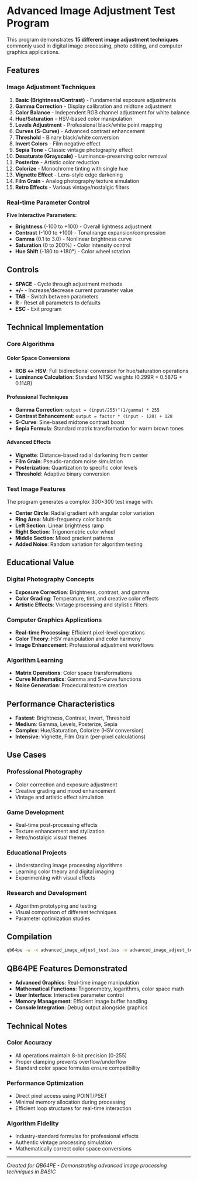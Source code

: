 # Advanced Image Adjustment Test Program

This program demonstrates **15 different image adjustment techniques** commonly used in digital image processing, photo editing, and computer graphics applications.

## Features

### Image Adjustment Techniques

1. **Basic (Brightness/Contrast)** - Fundamental exposure adjustments
2. **Gamma Correction** - Display calibration and midtone adjustment
3. **Color Balance** - Independent RGB channel adjustment for white balance
4. **Hue/Saturation** - HSV-based color manipulation
5. **Levels Adjustment** - Professional black/white point mapping
6. **Curves (S-Curve)** - Advanced contrast enhancement
7. **Threshold** - Binary black/white conversion
8. **Invert Colors** - Film negative effect
9. **Sepia Tone** - Classic vintage photography effect
10. **Desaturate (Grayscale)** - Luminance-preserving color removal
11. **Posterize** - Artistic color reduction
12. **Colorize** - Monochrome tinting with single hue
13. **Vignette Effect** - Lens-style edge darkening
14. **Film Grain** - Analog photography texture simulation
15. **Retro Effects** - Various vintage/nostalgic filters

### Real-time Parameter Control

**Five Interactive Parameters:**
- **Brightness** (-100 to +100) - Overall lightness adjustment
- **Contrast** (-100 to +100) - Tonal range expansion/compression
- **Gamma** (0.1 to 3.0) - Nonlinear brightness curve
- **Saturation** (0 to 200%) - Color intensity control
- **Hue Shift** (-180 to +180°) - Color wheel rotation

## Controls

- **SPACE** - Cycle through adjustment methods
- **+/-** - Increase/decrease current parameter value
- **TAB** - Switch between parameters
- **R** - Reset all parameters to defaults
- **ESC** - Exit program

## Technical Implementation

### Core Algorithms

#### **Color Space Conversions**
- **RGB ↔ HSV**: Full bidirectional conversion for hue/saturation operations
- **Luminance Calculation**: Standard NTSC weights (0.299R + 0.587G + 0.114B)

#### **Professional Techniques**
- **Gamma Correction**: `output = (input/255)^(1/gamma) * 255`
- **Contrast Enhancement**: `output = factor * (input - 128) + 128`
- **S-Curve**: Sine-based midtone contrast boost
- **Sepia Formula**: Standard matrix transformation for warm brown tones

#### **Advanced Effects**
- **Vignette**: Distance-based radial darkening from center
- **Film Grain**: Pseudo-random noise simulation
- **Posterization**: Quantization to specific color levels
- **Threshold**: Adaptive binary conversion

### Test Image Features

The program generates a complex 300×300 test image with:
- **Center Circle**: Radial gradient with angular color variation
- **Ring Area**: Multi-frequency color bands
- **Left Section**: Linear brightness ramp
- **Right Section**: Trigonometric color wheel
- **Middle Section**: Mixed gradient patterns
- **Added Noise**: Random variation for algorithm testing

## Educational Value

### Digital Photography Concepts
- **Exposure Correction**: Brightness, contrast, and gamma
- **Color Grading**: Temperature, tint, and creative color effects
- **Artistic Effects**: Vintage processing and stylistic filters

### Computer Graphics Applications
- **Real-time Processing**: Efficient pixel-level operations
- **Color Theory**: HSV manipulation and color harmony
- **Image Enhancement**: Professional adjustment workflows

### Algorithm Learning
- **Matrix Operations**: Color space transformations
- **Curve Mathematics**: Gamma and S-curve functions
- **Noise Generation**: Procedural texture creation

## Performance Characteristics

- **Fastest**: Brightness, Contrast, Invert, Threshold
- **Medium**: Gamma, Levels, Posterize, Sepia
- **Complex**: Hue/Saturation, Colorize (HSV conversion)
- **Intensive**: Vignette, Film Grain (per-pixel calculations)

## Use Cases

### **Professional Photography**
- Color correction and exposure adjustment
- Creative grading and mood enhancement
- Vintage and artistic effect simulation

### **Game Development**
- Real-time post-processing effects
- Texture enhancement and stylization
- Retro/nostalgic visual themes

### **Educational Projects**
- Understanding image processing algorithms
- Learning color theory and digital imaging
- Experimenting with visual effects

### **Research and Development**
- Algorithm prototyping and testing
- Visual comparison of different techniques
- Parameter optimization studies

## Compilation

```bash
qb64pe -w -x advanced_image_adjust_test.bas -o advanced_image_adjust_test.exe
```

## QB64PE Features Demonstrated

- **Advanced Graphics**: Real-time image manipulation
- **Mathematical Functions**: Trigonometry, logarithms, color space math
- **User Interface**: Interactive parameter control
- **Memory Management**: Efficient image buffer handling
- **Console Integration**: Debug output alongside graphics

## Technical Notes

### **Color Accuracy**
- All operations maintain 8-bit precision (0-255)
- Proper clamping prevents overflow/underflow
- Standard color space formulas ensure compatibility

### **Performance Optimization**
- Direct pixel access using POINT/PSET
- Minimal memory allocation during processing
- Efficient loop structures for real-time interaction

### **Algorithm Fidelity**
- Industry-standard formulas for professional effects
- Authentic vintage processing simulation
- Mathematically correct color space conversions

---

*Created for QB64PE - Demonstrating advanced image processing techniques in BASIC*
